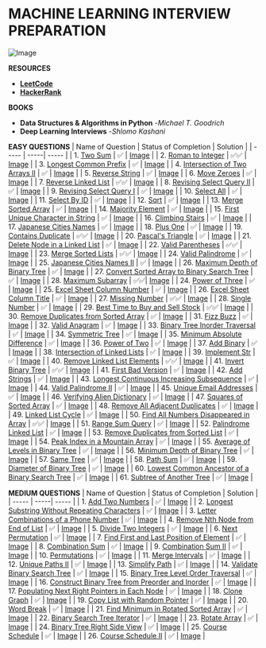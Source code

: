 # **MACHINE LEARNING INTERVIEW PREPARATION**

![Image](https://github.com/ThinamXx/ML..Interview..Preparation/blob/main/Images/In.jpg)

**RESOURCES**
- [**LeetCode**](https://leetcode.com/problemset/all/?listId=wpwgkgt&page=1&difficulty=EASY&status=NOT_STARTED)
- [**HackerRank**](https://www.hackerrank.com/dashboard)

**BOOKS**
- **Data Structures & Algorithms in Python** -*Michael T. Goodrich*
- **Deep Learning Interviews** -*Shlomo Kashani*

**EASY QUESTIONS**
| Name of Question | Status of Completion | Solution |
| ----- | -----| ----- |
| 1. [Two Sum](https://leetcode.com/problems/two-sum/) | ✅ | [Image](https://github.com/ThinamXx/ML..Interview..Preparation/blob/main/Images/Two%20Sum.PNG) |
| 2. [Roman to Integer](https://leetcode.com/problems/roman-to-integer/) | ✅✅ | [Image](https://github.com/ThinamXx/ML..Interview..Preparation/blob/main/Images/Roman2Integer.PNG) |
| 3. [Longest Common Prefix](https://leetcode.com/problems/longest-common-prefix/) | ✅ | [Image](https://github.com/ThinamXx/ML..Interview..Preparation/blob/main/Images/LCP.PNG) |
| 4. [Intersection of Two Arrays II](https://leetcode.com/problems/intersection-of-two-arrays-ii/) | ✅ | [Image](https://github.com/ThinamXx/ML..Interview..Preparation/blob/main/Images/Intersection.PNG) |
| 5. [Reverse String](https://leetcode.com/problems/reverse-string/) | ✅ | [Image](https://github.com/ThinamXx/ML..Interview..Preparation/blob/main/Images/Reverse%20String.PNG) |
| 6. [Move Zeroes](https://leetcode.com/problems/move-zeroes/) | ✅ | [Image](https://github.com/ThinamXx/ML..Interview..Preparation/blob/main/Images/Move%20Zeroes.PNG) |
| 7. [Reverse Linked List](https://leetcode.com/problems/reverse-linked-list/) | ✅✅ | [Image](https://github.com/ThinamXx/ML..Interview..Preparation/blob/main/Images/ReverseLinkedList.PNG) |
| 8. [Revising Select Query II](https://www.hackerrank.com/challenges/revising-the-select-query-2/problem?isFullScreen=true) | ✅ | [Image](https://github.com/ThinamXx/ML..Interview..Preparation/blob/main/Images/Query.PNG) |
| 9. [Revising Select Query I](https://www.hackerrank.com/challenges/revising-the-select-query/problem?isFullScreen=true) | ✅ | [Image](https://github.com/ThinamXx/ML..Interview..Preparation/blob/main/Images/Query%20I.PNG) |
| 10. [Select All](https://www.hackerrank.com/challenges/select-all-sql/problem?isFullScreen=true) | ✅ | [Image](https://github.com/ThinamXx/ML..Interview..Preparation/blob/main/Images/Select.PNG) |
| 11. [Select By ID](https://www.hackerrank.com/challenges/select-by-id/problem?isFullScreen=true) | ✅ | [Image](https://github.com/ThinamXx/ML..Interview..Preparation/blob/main/Images/Select%20I.PNG) |
| 12. [Sqrt](https://leetcode.com/problems/sqrtx/) | ✅ | [Image](https://github.com/ThinamXx/ML..Interview..Preparation/blob/main/Images/Sqrt.PNG) |
| 13. [Merge Sorted Array](https://leetcode.com/problems/merge-sorted-array/submissions/) | ✅ | [Image](https://github.com/ThinamXx/ML..Interview..Preparation/blob/main/Images/Merge%20Sorted%20Array.PNG) |
| 14. [Majority Element](https://leetcode.com/problems/majority-element/submissions/) | ✅ | [Image](https://github.com/ThinamXx/ML..Interview..Preparation/blob/main/Images/Majority%20Element.PNG) |
| 15. [First Unique Character in String](https://leetcode.com/problems/first-unique-character-in-a-string/submissions/) | ✅ | [Image](https://github.com/ThinamXx/ML..Interview..Preparation/blob/main/Images/Unique%20Character.PNG) |
| 16. [Climbing Stairs](https://leetcode.com/problems/climbing-stairs/submissions/) | ✅ | [Image](https://github.com/ThinamXx/ML..Interview..Preparation/blob/main/Images/Climbing%20Stairs.PNG) |
| 17. [Japanese Cities Names](https://www.hackerrank.com/challenges/japanese-cities-name/problem?isFullScreen=true) | ✅ | [Image](https://github.com/ThinamXx/ML..Interview..Preparation/blob/main/Images/Japanese%20Cities.PNG) |
| 18. [Plus One](https://leetcode.com/problems/plus-one/submissions/) | ✅ | [Image](https://github.com/ThinamXx/ML..Interview..Preparation/blob/main/Images/Plus%20One.PNG) |
| 19. [Contains Duplicate](https://leetcode.com/problems/contains-duplicate/submissions/) | ✅✅ | [Image](https://github.com/ThinamXx/ML..Interview..Preparation/blob/main/Images/Contains%20Duplicate.PNG) |
| 20. [Pascal's Triangle](https://leetcode.com/problems/pascals-triangle/submissions/) | ✅ | [Image](https://github.com/ThinamXx/ML..Interview..Preparation/blob/main/Images/Pascals%20Triangle.PNG) |
| 21. [Delete Node in a Linked List](https://leetcode.com/problems/delete-node-in-a-linked-list/submissions/) | ✅ | [Image](https://github.com/ThinamXx/ML..Interview..Preparation/blob/main/Images/Delete%20Node.PNG) |
| 22. [Valid Parentheses](https://leetcode.com/problems/valid-parentheses/submissions/) | ✅✅ | [Image](https://github.com/ThinamXx/ML..Interview..Preparation/blob/main/Images/Valid%20Parentheses.PNG) |
| 23. [Merge Sorted Lists](https://leetcode.com/problems/merge-two-sorted-lists/submissions/) | ✅✅ | [Image](https://github.com/ThinamXx/ML..Interview..Preparation/blob/main/Images/Merge%20Sorted%20Lists.PNG) |
| 24. [Valid Palindrome](https://github.com/ThinamXx/ML..Interview..Preparation/blob/main/Images/Valid%20Palindrome.PNG) | ✅ | [Image](https://leetcode.com/problems/valid-palindrome/submissions/) |
| 25. [Japanese Cities Names II](https://www.hackerrank.com/challenges/japanese-cities-name/problem?isFullScreen=true) | ✅ | [Image](https://github.com/ThinamXx/ML..Interview..Preparation/blob/main/Images/Select%20II.PNG) |
| 26. [Maximum Depth of Binary Tree](https://leetcode.com/problems/maximum-depth-of-binary-tree/submissions/) | ✅ | [Image](https://github.com/ThinamXx/ML..Interview..Preparation/blob/main/Images/Maximum%20Depth.PNG) |
| 27. [Convert Sorted Array to Binary Search Tree](https://leetcode.com/problems/convert-sorted-array-to-binary-search-tree/) | ✅ | [Image](https://github.com/ThinamXx/ML..Interview..Preparation/blob/main/Images/Sorted%20Array.PNG) |
| 28. [Maximum Subarray](https://leetcode.com/problems/maximum-subarray/submissions/) | ✅✅| [Image](https://github.com/ThinamXx/ML..Interview..Preparation/blob/main/Images/Maximum%20Subarray.PNG) |
| 24. [Power of Three](https://leetcode.com/problems/power-of-three/submissions/) | ✅ | [Image](https://github.com/ThinamXx/ML..Interview..Preparation/blob/main/Images/Power%20of%20Three.PNG) | 
| 25. [Excel Sheet Column Number](https://leetcode.com/problems/excel-sheet-column-number/submissions/) | ✅ | [Image](https://github.com/ThinamXx/ML..Interview..Preparation/blob/main/Images/Excel%20Sheet%20Column.PNG) |
| 26. [Excel Sheet Column Title](https://leetcode.com/problems/excel-sheet-column-title/submissions/) | ✅ | [Image](https://github.com/ThinamXx/ML..Interview..Preparation/blob/main/Images/Excel%20Sheet%20ColumnI.PNG) |
| 27. [Missing Number](https://leetcode.com/problems/missing-number/submissions/) | ✅✅ | [Image](https://github.com/ThinamXx/ML..Interview..Preparation/blob/main/Images/Missing%20Number.PNG) |
| 28. [Single Number](https://leetcode.com/problems/single-number/submissions/) | ✅ | [Image](https://github.com/ThinamXx/ML..Interview..Preparation/blob/main/Images/Single%20Number.PNG) |
| 29. [Best Time to Buy and Sell Stock](https://leetcode.com/problems/best-time-to-buy-and-sell-stock/submissions/) | ✅✅ | [Image](https://github.com/ThinamXx/ML..Interview..Preparation/blob/main/Images/Best%20Time%20To%20Buy.PNG) |
| 30. [Remove Duplicates from Sorted Array](https://leetcode.com/problems/remove-duplicates-from-sorted-array/submissions/) | ✅ | [Image](https://github.com/ThinamXx/ML..Interview..Preparation/blob/main/Images/Remove%20Duplicates.PNG) |
| 31. [Fizz Buzz](https://leetcode.com/problems/fizz-buzz/submissions/) | ✅ | [Image](https://github.com/ThinamXx/ML..Interview..Preparation/blob/main/Images/Fizz%20Buzz.PNG) |
| 32. [Valid Anagram](https://leetcode.com/problems/valid-anagram/submissions/) | ✅ | [Image](https://github.com/ThinamXx/ML..Interview..Preparation/blob/main/Images/Anagram.PNG) |
| 33. [Binary Tree Inorder Traversal](https://leetcode.com/problems/binary-tree-inorder-traversal/submissions/) | ✅ | [Image](https://github.com/ThinamXx/ML..Interview..Preparation/blob/main/Images/Binary%20Tree.PNG) |
| 34. [Symmetric Tree](https://leetcode.com/problems/symmetric-tree/submissions/) | ✅ | [Image](https://github.com/ThinamXx/ML..Interview..Preparation/blob/main/Images/Symmetric%20Tree.PNG) |
| 35. [Minimum Absolute Difference](https://leetcode.com/problems/minimum-absolute-difference/submissions/) | ✅ | [Image](https://github.com/ThinamXx/ML..Interview..Preparation/blob/main/Images/Minimum%20Absolute.PNG) |
| 36. [Power of Two](https://leetcode.com/problems/power-of-two/submissions/) | ✅ | [Image](https://github.com/ThinamXx/ML..Interview..Preparation/blob/main/Images/Power%20of%20Two.PNG) |
| 37. [Add Binary](https://leetcode.com/problems/add-binary/submissions/) | ✅ | [Image](https://github.com/ThinamXx/ML..Interview..Preparation/blob/main/Images/Adding%20Binary.PNG) |
| 38. [Intersection of Linked Lists](https://leetcode.com/problems/intersection-of-two-linked-lists/submissions/) | ✅ | [Image](https://github.com/ThinamXx/ML..Interview..Preparation/blob/main/Images/Intersection%20Node%20in%20SLI.PNG) |
| 39. [Implement Str](https://leetcode.com/problems/implement-strstr/) | ✅ | [Image](https://github.com/ThinamXx/ML..Interview..Preparation/blob/main/Images/Str.PNG) | 
| 40. [Remove Linked List Elements](https://leetcode.com/problems/remove-linked-list-elements/submissions/) | ✅✅ | [Image](https://github.com/ThinamXx/ML..Interview..Preparation/blob/main/Images/Remove%20LinkedList.PNG) |
| 41. [Invert Binary Tree](https://leetcode.com/problems/invert-binary-tree/submissions/) | ✅✅ | [Image](https://github.com/ThinamXx/ML..Interview..Preparation/blob/main/Images/Invert%20Tree.PNG) |
| 41. [First Bad Version](https://leetcode.com/problems/first-bad-version/) | ✅ | [Image](https://github.com/ThinamXx/ML..Interview..Preparation/blob/main/Images/First%20Bad%20Version.PNG) |
| 42. [Add Strings](https://leetcode.com/problems/add-strings/submissions/) | ✅ | [Image](https://github.com/ThinamXx/ML..Interview..Preparation/blob/main/Images/Add%20Strings.PNG) |
| 43. [Longest Continuous Increasing Subsequence](https://leetcode.com/problems/longest-continuous-increasing-subsequence/submissions/) | ✅ | [Image](https://github.com/ThinamXx/ML..Interview..Preparation/blob/main/Images/Subarray.PNG) |
| 44. [Valid Palindrome II](https://leetcode.com/problems/valid-palindrome-ii/submissions/) | ✅ | [Image](https://github.com/ThinamXx/ML..Interview..Preparation/blob/main/Images/Valid%20Palindrome%20II.PNG) | 
| 45. [Unique Email Addresses](https://leetcode.com/problems/unique-email-addresses/submissions/) | ✅ | [Image](https://github.com/ThinamXx/ML..Interview..Preparation/blob/main/Images/Email%20Addresses.PNG) |
| 46. [Verifying Alien Dictionary](https://leetcode.com/problems/verifying-an-alien-dictionary/submissions/) | ✅ | [Image](https://github.com/ThinamXx/ML..Interview..Preparation/blob/main/Images/Alien%20Dictionary.PNG) |
| 47. [Squares of Sorted Array](https://leetcode.com/problems/squares-of-a-sorted-array/submissions/) | ✅ | [Image](https://github.com/ThinamXx/ML..Interview..Preparation/blob/main/Images/Squares%20of%20Sorted%20Array.PNG) | 
| 48. [Remove All Adjacent Duplicates](https://leetcode.com/problems/remove-all-adjacent-duplicates-in-string/submissions/) | ✅ | [Image](https://github.com/ThinamXx/ML..Interview..Preparation/blob/main/Images/Remove%20Adjacent.PNG) |
| 49. [Linked List Cycle](https://leetcode.com/problems/linked-list-cycle/submissions/) | ✅ | [Image](https://github.com/ThinamXx/ML..Interview..Preparation/blob/main/Images/Linked%20List%20Cycle.PNG) | 
| 50. [Find All Numbers Disappeared in Array](https://leetcode.com/problems/find-all-numbers-disappeared-in-an-array/) | ✅✅ | [Image](https://github.com/ThinamXx/ML..Interview..Preparation/blob/main/Images/Find%20Numbers.PNG) | 
| 51. [Range Sum Query](https://leetcode.com/problems/range-sum-query-immutable/submissions/) | ✅ | [Image](https://github.com/ThinamXx/ML..Interview..Preparation/blob/main/Images/Range%20Sum.PNG) |
| 52. [Palindrome Linked List](https://leetcode.com/problems/palindrome-linked-list/submissions/) | ✅ | [Image](https://github.com/ThinamXx/ML..Interview..Preparation/blob/main/Images/Palindrome%20Linked%20List.PNG) |
| 53. [Remove Duplicates from Sorted List](https://leetcode.com/problems/remove-duplicates-from-sorted-list/submissions/) | ✅ | [Image](https://github.com/ThinamXx/ML..Interview..Preparation/blob/main/Images/Remove%20Duplicates%20List.PNG) |
| 54. [Peak Index in a Mountain Array](https://leetcode.com/problems/peak-index-in-a-mountain-array/) | ✅ | [Image](https://github.com/ThinamXx/ML..Interview..Preparation/blob/main/Images/Peak%20Index.PNG) |
| 55. [Average of Levels in Binary Tree](https://leetcode.com/problems/average-of-levels-in-binary-tree/) | ✅ | [Image](https://github.com/ThinamXx/ML..Interview..Preparation/blob/main/Images/Average%20of%20Levels.PNG) |
| 56. [Minimum Depth of Binary Tree](https://leetcode.com/problems/minimum-depth-of-binary-tree/submissions/) | ✅ | [Image](https://github.com/ThinamXx/ML..Interview..Preparation/blob/main/Images/Minimum%20Depth.PNG) | 
| 57. [Same Tree](https://leetcode.com/problems/same-tree/submissions/) | ✅ | [Image](https://github.com/ThinamXx/ML..Interview..Preparation/blob/main/Images/Same%20Tree.PNG) |
| 58. [Path Sum](https://leetcode.com/problems/path-sum/submissions/) | ✅ | [Image](https://github.com/ThinamXx/ML..Interview..Preparation/blob/main/Images/Path%20Sum.PNG) |
| 59. [Diameter of Binary Tree](https://leetcode.com/problems/diameter-of-binary-tree/submissions/) | ✅ | [Image](https://github.com/ThinamXx/ML..Interview..Preparation/blob/main/Images/Diameter%20of%20BT.PNG) |
| 60. [Lowest Common Ancestor of a Binary Search Tree](https://leetcode.com/problems/lowest-common-ancestor-of-a-binary-search-tree/) | ✅ | [Image](https://github.com/ThinamXx/ML..Interview..Preparation/blob/main/Images/Lowest%20Common%20Descendent.PNG) | 
| 61. [Subtree of Another Tree](https://leetcode.com/problems/subtree-of-another-tree/submissions/) | ✅ | [Image](https://github.com/ThinamXx/ML..Interview..Preparation/blob/main/Images/Subtree%20of%20another%20Tree.PNG) |

**MEDIUM QUESTIONS**
| Name of Question | Status of Completion | Solution |
| ----- | -----| ----- |
| 1. [Add Two Numbers](https://leetcode.com/problems/add-two-numbers/) | ✅ | [Image](https://github.com/ThinamXx/ML..Interview..Preparation/blob/main/Images/Add%20Two%20Numbers.PNG) |
| 2. [Longest Substring Without Repeating Characters](https://leetcode.com/problems/longest-substring-without-repeating-characters/) | ✅ | [Image](https://github.com/ThinamXx/ML..Interview..Preparation/blob/main/Images/Longest%20Substring.PNG) |
| 3. [Letter Combinations of a Phone Number](https://leetcode.com/problems/letter-combinations-of-a-phone-number/) | ✅ | [Image](https://github.com/ThinamXx/ML..Interview..Preparation/blob/main/Images/Letter%20Combinations.PNG) |
| 4. [Remove Nth Node from End of List](https://leetcode.com/problems/remove-nth-node-from-end-of-list/) | ✅ | [Image](https://github.com/ThinamXx/ML..Interview..Preparation/blob/main/Images/Remove%20Nth%20Node.PNG) | 
| 5. [Divide Two Integers](https://leetcode.com/problems/divide-two-integers/submissions/) | ✅ | [Image](https://github.com/ThinamXx/ML..Interview..Preparation/blob/main/Images/Divide.PNG) |
| 6. [Next Permutation](https://leetcode.com/problems/next-permutation/submissions/) | ✅ | [Image](https://github.com/ThinamXx/ML..Interview..Preparation/blob/main/Images/Next%20Permutation.PNG) | 
| 7. [Find First and Last Position of Element](https://leetcode.com/problems/find-first-and-last-position-of-element-in-sorted-array/submissions/) | ✅ | [Image](https://github.com/ThinamXx/ML..Interview..Preparation/blob/main/Images/First%20and%20Last.PNG) |
| 8. [Combination Sum](https://leetcode.com/problems/combination-sum/submissions/) | ✅ | [Image](https://github.com/ThinamXx/ML..Interview..Preparation/blob/main/Images/Combination%20Sum.PNG) | 
| 9. [Combination Sum II](https://leetcode.com/problems/combination-sum-ii/submissions/) | ✅ | [Image](https://github.com/ThinamXx/ML..Interview..Preparation/blob/main/Images/Combination%20Sum%20II.PNG) |
| 10. [Permutations](https://leetcode.com/problems/permutations/submissions/) | ✅ | [Image](https://github.com/ThinamXx/ML..Interview..Preparation/blob/main/Images/Permutations.PNG) |
| 11. [Merge Intervals](https://leetcode.com/problems/merge-intervals/submissions/) | ✅ | [Image](https://github.com/ThinamXx/ML..Interview..Preparation/blob/main/Images/Merge%20Intervals.PNG) |
| 12. [Unique Paths II](https://leetcode.com/problems/unique-paths-ii/submissions/) | ✅ | [Image](https://github.com/ThinamXx/ML..Interview..Preparation/blob/main/Images/Unique%20Paths%20II.PNG) | 
| 13. [Simplify Path](https://leetcode.com/problems/simplify-path/submissions/) | ✅ | [Image](https://github.com/ThinamXx/ML..Interview..Preparation/blob/main/Images/Simplify%20Path.PNG) |
| 14. [Validate Binary Search Tree](https://leetcode.com/problems/validate-binary-search-tree/submissions/) | ✅ | [Image](https://github.com/ThinamXx/ML..Interview..Preparation/blob/main/Images/Binary%20Tree.PNG) |
| 15. [Binary Tree Level Order Traversal](https://leetcode.com/problems/binary-tree-level-order-traversal/) | ✅ | [Image](https://github.com/ThinamXx/ML..Interview..Preparation/blob/main/Images/Binary%20Tree%20Level%20Order.PNG) |
| 16. [Construct Binary Tree from Preorder and Inorder](https://leetcode.com/problems/construct-binary-tree-from-preorder-and-inorder-traversal/) | ✅ | [Image](https://github.com/ThinamXx/ML..Interview..Preparation/blob/main/Images/Construct%20Binary%20Tree.PNG) |
| 17. [Populating Next Right Pointers in Each Node](https://leetcode.com/problems/populating-next-right-pointers-in-each-node/) | ✅ | [Image](https://github.com/ThinamXx/ML..Interview..Preparation/blob/main/Images/Populating%20Next%20Right.PNG) | 
| 18. [Clone Graph](https://leetcode.com/problems/clone-graph/submissions/) | ✅ | [Image](https://github.com/ThinamXx/ML..Interview..Preparation/blob/main/Images/Clone%20Graph.PNG) | 
| 19. [Copy List with Random Pointer](https://leetcode.com/problems/copy-list-with-random-pointer/) | ✅ | [Image](https://github.com/ThinamXx/ML..Interview..Preparation/blob/main/Images/Copy%20List.PNG) |
| 20. [Word Break](https://leetcode.com/problems/word-break/) | ✅ | [Image](https://github.com/ThinamXx/ML..Interview..Preparation/blob/main/Images/Word%20Break.PNG) |
| 21. [Find Minimum in Rotated Sorted Array](https://leetcode.com/problems/find-minimum-in-rotated-sorted-array/) | ✅ | [Image](https://github.com/ThinamXx/ML..Interview..Preparation/blob/main/Images/Minimum%20in%20Rotated.PNG) |
| 22. [Binary Search Tree Iterator](https://leetcode.com/problems/binary-search-tree-iterator/) | ✅ | [Image](https://github.com/ThinamXx/ML..Interview..Preparation/blob/main/Images/Binary%20Search%20Tree.PNG) | 
| 23. [Rotate Array](https://leetcode.com/problems/rotate-array/) | ✅ | [Image](https://github.com/ThinamXx/ML..Interview..Preparation/blob/main/Images/Rotate%20Array.PNG) |
| 24. [Binary Tree Right Side View](https://leetcode.com/problems/binary-tree-right-side-view/) | ✅ | [Image](https://github.com/ThinamXx/ML..Interview..Preparation/blob/main/Images/Right%20Node.PNG) | 
| 25. [Course Schedule](https://leetcode.com/problems/course-schedule/submissions/) | ✅ | [Image](https://github.com/ThinamXx/ML..Interview..Preparation/blob/main/Images/Course%20Schedule.PNG) |
| 26. [Course Schedule II](https://leetcode.com/problems/course-schedule-ii/submissions/) | ✅ | [Image](https://github.com/ThinamXx/ML..Interview..Preparation/blob/main/Images/Course%20Schedule%20II.PNG) |
